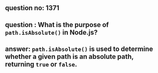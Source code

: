 
      
## question no: 1371

## question : What is the purpose of `path.isAbsolute()` in Node.js?

## answer: `path.isAbsolute()` is used to determine whether a given path is an absolute path, returning `true` or `false`.
      
